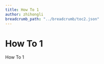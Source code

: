 ```yaml
---
title: How To 1
author: zhihongli
breadcrumb_path: "../breadcrumb/toc2.json"
---
```

# How To 1
How To 1